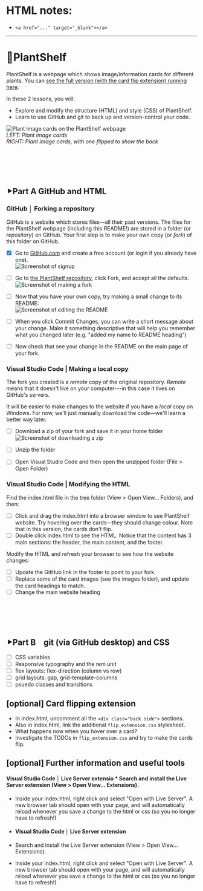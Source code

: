 # HTML notes:
* `<a href="..." target="_blank"></a>`

___

# 🌿PlantShelf  
PlantShelf is a webpage which shows image/information cards for different plants. You can [see the full version (with the card flip extension) running here](https://s-mangan.github.io/plantshelf/).  

In these 2 lessons, you will:  
* Explore and modify the structure (HTML) and style (CSS) of PlantShelf.  
* Learn to use GitHub and git to back up and version-control your code.  

![Plant image cards on the PlantShelf webpage](/documentation/plantshelf.png "Plant image cards (left), and the image cards again with one flipped to show the back (right)")   
*LEFT: Plant image cards*  
*RIGHT: Plant image cards, with one flipped to show the back*

<br/><br/><br/><br/>

## **⯈Part A** GitHub and HTML
### GitHub │ Forking a repository
GitHub is a website which stores files—all their past versions. The files for the PlantShelf webpage (including this README!) are stored in a folder (or *repository*) on GitHub. Your first step is to make your own copy (or *fork*) of this folder on GitHub.

- [x] Go to [GitHub.com](https://github.com/signup) and create a free account (or login if you already have one).  
![Screenshot of signup](/documentation/github_signup.png "Screenshot of signup")

- [ ] Go to [the PlantShelf repository](https://github.com/S-Mangan/plantshelf), click Fork, and accept all the defaults.  
![Screenshot of making a fork](/documentation/github_fork.png "Screenshot of making a fork")

- [ ] Now that you have your own copy, try making a small change to its README:  
![Screenshot of editing the README](/documentation/github_edit.png "Screenshot of editing the README")   

- [ ] When you click Commit Changes, you can write a short message about your change. Make it something descriptive that will help you remember what you changed later (e.g. "added my name to README heading")

- [ ] Now check that see your change in the README on the main page of your fork.

### Visual Studio Code | Making a local copy
The fork you created is a *remote* copy of the original repository. *Remote* means that it doesn't live on your computer---in this case it lives on GitHub's servers.

It will be easier to make changes to the website if you have a *local* copy on Windows. For now, we'll just manually download the code—we'll learn a better way later.

- [ ] Download a zip of your fork and save it in your home folder  
![Screenshot of downloading a zip](/documentation/download.png "Screenshot of downloading a zip")   

- [ ] Unzip the folder

- [ ] Open Visual Studio Code and then open the unzipped folder (File > Open Folder)  

### Visual Studio Code | Modifying the HTML  
Find the index.html file in the tree folder (View > Open View... Folders), and then:
   - [ ] Click and drag the index.html into a browser window to see PlantShelf website. Try hovering over the cards—they should change colour. Note that in this version, the cards don't flip.  
   - [ ] Double click index.html to see the HTML. Notice that the content has 3 main sections:  the header, the main content, and the footer.

Modify the HTML and refresh your browser to see how the website changes:  
   - [ ] Update the GitHub link in the footer to point to your fork.  
   - [ ] Replace some of the card images (see the images folder), and update the card headings to match.  
   - [ ] Change the main website heading

<br/><br/><br/><br/>

## **⯈Part B** git (via GitHub desktop) and CSS
- [ ] CSS variables  
- [ ] Responsive typography and the rem unit  
- [ ] flex layouts: flex-direction (column vs row)   
- [ ] grid layouts: gap, grid-template-columns  
- [ ] psuedo classes and transitions  

## [optional] Card flipping extension
* In  index.html, uncomment all the `<div class="back side">` sections.  
* Also in index.html, link the additional `flip_extension.css` stylesheet.  
* What happens now when you hover over a card?  
* Investigate the TODOs in `flip_extension.css` and try to make the cards flip.  

## [optional] Further information and useful tools
#### Visual Studio Code │ Live Server extensio  * Search and install the Live Server extension (View > Open View... Extensions).  
* Inside your index.html, right click and select "Open with Live Server". A new browser tab should open with your page, and will automatically reload whenever you save a change to the html or css (so you no longer have to refresh!)

* #### Visual Studio Code │ Live Server extension
* Search and install the Live Server extension (View > Open View... Extensions).  
* Inside your index.html, right click and select "Open with Live Server". A new browser tab should open with your page, and will automatically reload whenever you save a change to the html or css (so you no longer have to refresh!)  
